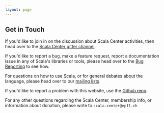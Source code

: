 ```yaml
---
layout: page
---
```


## Get in Touch

If you'd like to join in on the discussion about Scala Center activities, then
head over to the [Scala Center gitter channel](http://gitter.im/scala/center).

If you'd like to report a bug, make a feature request, report a documentation
issue in any of Scala's libraries or tools, please head over to the [Bug Reporting](http://scala-lang.org/contribute/bug-reporting-guide.html) to see
how.

For questions on how to use Scala, or for general debates about the language,
please head over to our [mailing lists](http://scala-lang.org/community/).

If you'd like to report a problem with this website, use the
[Github repo](https://github.com/scala/scala.epfl.ch).

For any other questions regarding the Scala Center, membership info, or
information about donation, please write to `scala.center@epfl.ch`